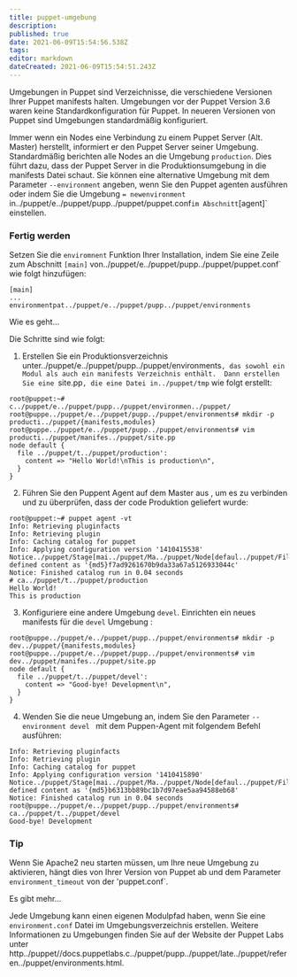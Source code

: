 ```yaml
---
title: puppet-umgebung
description: 
published: true
date: 2021-06-09T15:54:56.538Z
tags: 
editor: markdown
dateCreated: 2021-06-09T15:54:51.243Z
---
```


Umgebungen in Puppet sind Verzeichnisse, die verschiedene Versionen Ihrer Puppet manifests halten. 
Umgebungen vor der Puppet Version 3.6 waren keine Standardkonfiguration für Puppet. 
In neueren Versionen von Puppet sind Umgebungen standardmäßig konfiguriert.

Immer wenn ein Nodes eine Verbindung zu einem Puppet Server (Alt. Master) herstellt, informiert er den Puppet Server seiner Umgebung. Standardmäßig berichten alle Nodes an die Umgebung `production`. 
Dies führt dazu, dass der Puppet Server in die Produktionsumgebung in die manifests Datei schaut. 
Sie können eine alternative Umgebung mit dem Parameter `--environment` angeben, wenn Sie den Puppet agenten ausführen oder indem Sie die Umgebung `= newenvironment` in../puppet/e../puppet/pupp../puppet/puppet.conf` im Abschnitt `[agent]` einstellen.

### Fertig werden

Setzen Sie die `enviromnent` Funktion Ihrer Installation, indem Sie eine Zeile zum Abschnitt `[main]` von../puppet/e../puppet/pupp../puppet/puppet.conf` wie folgt hinzufügen:

```
[main]
...
environmentpat../puppet/e../puppet/pupp../puppet/environments
```

Wie es geht...

Die Schritte sind wie folgt:

1. Erstellen Sie ein Produktionsverzeichnis unter../puppet/e../puppet/pupp../puppet/environments`, das sowohl ein Modul als auch ein manifests Verzeichnis enthält. 
Dann erstellen Sie eine `site.pp`, die eine Datei in../puppet/tmp` wie folgt erstellt:
```
root@puppet:~# c../puppet/e../puppet/pupp../puppet/environmen../puppet/
root@puppe../puppet/e../puppet/pupp../puppet/environments# mkdir -p producti../puppet/{manifests,modules}
root@puppe../puppet/e../puppet/pupp../puppet/environments# vim producti../puppet/manifes../puppet/site.pp
node default {
  file ../puppet/t../puppet/production':
    content => "Hello World!\nThis is production\n",
  }
}
```

2. Führen Sie den  Puppent Agent auf dem Master aus , um es zu verbinden und zu überprüfen, dass der code Produktion geliefert wurde:
```
root@puppet:~# puppet agent -vt
Info: Retrieving pluginfacts
Info: Retrieving plugin
Info: Caching catalog for puppet
Info: Applying configuration version '1410415538'
Notice../puppet/Stage[mai../puppet/Ma../puppet/Node[defaul../puppet/Fil../puppet/t../puppet/productio../puppet/ensure: defined content as '{md5}f7ad9261670b9da33a67a5126933044c'
Notice: Finished catalog run in 0.04 seconds
# ca../puppet/t../puppet/production
Hello World!
This is production
```

3. Konfiguriere eine andere Umgebung `devel`. Einrichten ein neues manifests für die `devel` Umgebung :
```
root@puppe../puppet/e../puppet/pupp../puppet/environments# mkdir -p dev../puppet/{manifests,modules}
root@puppe../puppet/e../puppet/pupp../puppet/environments# vim dev../puppet/manifes../puppet/site.pp
node default {
  file ../puppet/t../puppet/devel':
    content => "Good-bye! Development\n",
  }
}
```

4. Wenden Sie die neue Umgebung an, indem Sie den Parameter `--environment devel ` mit dem Puppen-Agent mit folgendem Befehl ausführen:
```root@puppe../puppet/e../puppet/pupp../puppet/environments# puppet agent -vt --environment devel
Info: Retrieving pluginfacts
Info: Retrieving plugin
Info: Caching catalog for puppet
Info: Applying configuration version '1410415890'
Notice../puppet/Stage[mai../puppet/Ma../puppet/Node[defaul../puppet/Fil../puppet/t../puppet/deve../puppet/ensure: defined content as '{md5}b6313bb89bc1b7d97eae5aa94588eb68'
Notice: Finished catalog run in 0.04 seconds
root@puppe../puppet/e../puppet/pupp../puppet/environments# ca../puppet/t../puppet/devel
Good-bye! Development

```


### Tip
Wenn Sie Apache2 neu starten müssen, um Ihre neue Umgebung zu aktivieren, hängt dies von Ihrer Version von Puppet ab  und dem Parameter `environment_timeout` von der  'puppet.conf`.

Es gibt mehr...

Jede Umgebung kann einen eigenen Modulpfad haben, wenn Sie eine `environment.conf` Datei im Umgebungsverzeichnis erstellen. 
Weitere Informationen zu Umgebungen finden Sie auf der Website der Puppet Labs unter http../puppet//docs.puppetlabs.c../puppet/pupp../puppet/late../puppet/referen../puppet/environments.html.

